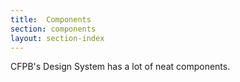 ```yaml
---
title:  Components
section: components
layout: section-index
---
```


CFPB's Design System has a lot of neat components.
